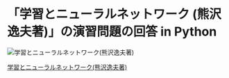 # 「学習とニューラルネットワーク (熊沢逸夫著)」の演習問題の回答 in Python

![学習とニューラルネットワーク(熊沢逸夫著)](http://ws-fe.amazon-adsystem.com/widgets/q?_encoding=UTF8&ASIN=4627702914&Format=_SL250_&ID=AsinImage&MarketPlace=JP&ServiceVersion=20070822&WS=1&tag=python-lab-22)

[学習とニューラルネットワーク(熊沢逸夫著)](http://www.amazon.co.jp/gp/product/4627702914/ref=as_li_tf_il?ie=UTF8&camp=247&creative=1211&creativeASIN=4627702914&linkCode=as2&tag=python-lab-22)